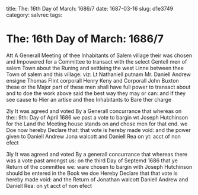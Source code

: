 title: The: 16th Day of March: 1686/7
date: 1687-03-16
slug: d1e3749
category: salvrec
tags: 


<div markdown class="doc" id="d1e3749">


# The: 16th Day of March: 1686/7

Att A Generall Meeting of thee Inhabitants of Salem village their was chosen and Impowered for a Committee to transact with the select Gentell men of salem Town about the Runing and settleing the west Linne between thee Town of salem and this village: viz: Lt Nathaniell putnam Mr. Daniell Andrew ensigne Thomas Flint corporall Henry Keny and Corporall John Buxton these or the Major part of these men shall have full power to transact about and to doe the work above said the best way they may or can: and if they see cause to Hier an artise and thee Inhabitants to Bare ther charge

2ly It was agreed and voted By a Generall concurrance that whereas on the:: 9th: Day of April 1686 we past a vote to bargin wt Joseph Hutchinson for the Land the Meeting house stands on and chose men for that end. we Doe now hereby Declare that: that vote is hereby made void: and the power given to Daniell Andrew Jona walcott and Daniell Rea on yt: acct of non efect

3ly It was agreed and voted By a generall concurrance that whereas there was a vote past amongst us: on the third Day of Septemd 1686 that ye Return of the committee we: ware chosen to bargin with Joseph Hutchinson should be entered in the Book we doe Hereby Declare that that vote is hereby made void: and the Return of Jonathan walcott Daniell Andrew and Daniell Rea: on yt acct of non efect
</div>